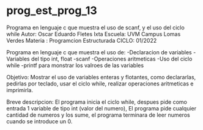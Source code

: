 # prog_est_prog_13
Programa en lenguaje c que muestra el uso de scanf, y el uso del ciclo while
Autor: Oscar Eduardo Fletes Ixta
Escuela: UVM Campus Lomas Verdes
Materia : Programcion Estructurada
CICLO: 01/2022

Programa en lenguaje c que muestra el uso de:
-Declaracion de variables 
-Variables del tipo int, float
-scanf
-Operaciones aritmeticas 
-Uso del ciclo while
-printf para monstrar los valroes de las variables

Objetivo:
Mostrar el uso de variables enteras y flotantes, como declararlas, pedirlas por teclado, usar el ciclo while, realizar operaciones aritmeticas e imprimirla.

Breve descripcion:
El programa inicia el ciclo while, despues pide como entrada 1 variable de tipo int (valor del numero),
El programa pide cualquier cantidad de numeros y los sume, el programa terminara de leer
numeros cuando se introduce un 0. 